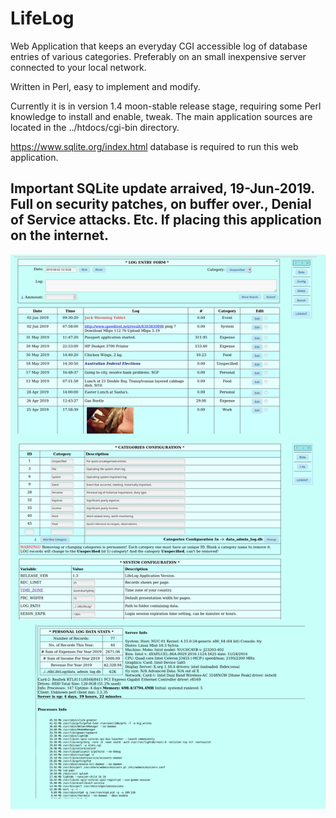 # LifeLog

Web Application that keeps an everyday CGI accessible log of database entries of various categories.
Preferably on an small inexpensive server connected to your local network.

Written in Perl, easy to implement and modify.

Currently it is in version 1.4 moon-stable release stage, requiring some Perl knowledge to install and enable, tweak.
The main application sources are located in the ../htdocs/cgi-bin directory.

https://www.sqlite.org/index.html database is required to run this web application.

## Important SQLite update arraived, 19-Jun-2019. Full on security patches, on buffer over., Denial of Service attacks. Etc. If placing this application on the internet.


![Sample](VS-on-METABOX-34.png)
